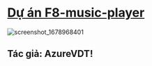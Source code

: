 # [Dự án F8-music-player ](https://glendacoder.github.io/F8-music-player/)

![screenshot_1678968401](https://user-images.githubusercontent.com/83102917/226327293-6d1eedb6-2f3a-48bb-b82c-7895ce7e805c.png)

## Tác giả: AzureVDT!

